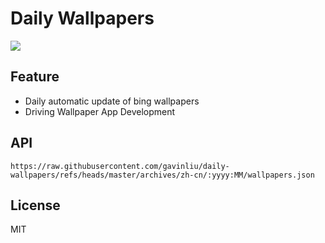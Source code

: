 # Daily Wallpapers
  
![](https://www.bing.com/th?id=OHR.PolarBearSwim_ZH-CN1000349057_UHD.jpg)

## Feature

- Daily automatic update of bing wallpapers
- Driving Wallpaper App Development

## API

```
https://raw.githubusercontent.com/gavinliu/daily-wallpapers/refs/heads/master/archives/zh-cn/:yyyy:MM/wallpapers.json
```

## License

MIT
  